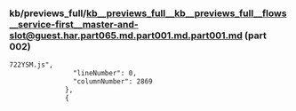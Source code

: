 ### kb/previews_full/kb__previews_full__kb__previews_full__flows__service-first__master-and-slot@guest.har.part065.md.part001.md.part001.md (part 002)

```md
722YSM.js",
                "lineNumber": 0,
                "columnNumber": 2869
              },
              {
             
```

```

